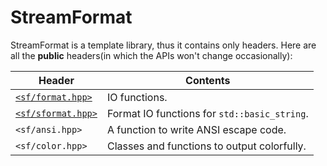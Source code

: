 # StreamFormat
StreamFormat is a template library, thus it contains only headers. Here are all the **public** headers(in which the APIs won't change occasionally):

|Header|Contents|
|-|-|
|[`<sf/format.hpp>`](./format/index.md)|IO functions.|
|[`<sf/sformat.hpp>`](./sformat/index.md)|Format IO functions for `std::basic_string`.|
|`<sf/ansi.hpp>`|A function to write ANSI escape code.|
|`<sf/color.hpp>`|Classes and functions to output colorfully.|
